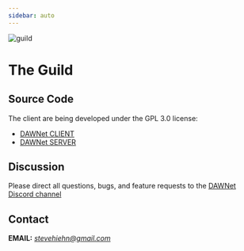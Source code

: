 ```yaml
---
sidebar: auto
---
```


![guild](/sas_guild.png)

# The Guild

## Source Code

The client are being developed under the GPL 3.0 license:
* [DAWNet CLIENT](https://github.com/shiehn/dawnet_client)
* [DAWNet SERVER](https://github.com/shiehn/dawnet-server)

## Discussion

Please direct all questions, bugs, and feature requests to the
[DAWNet Discord channel](https://discord.gg/UcHCjfpRkV)

## Contact

**EMAIL:** *stevehiehn@gmail.com*